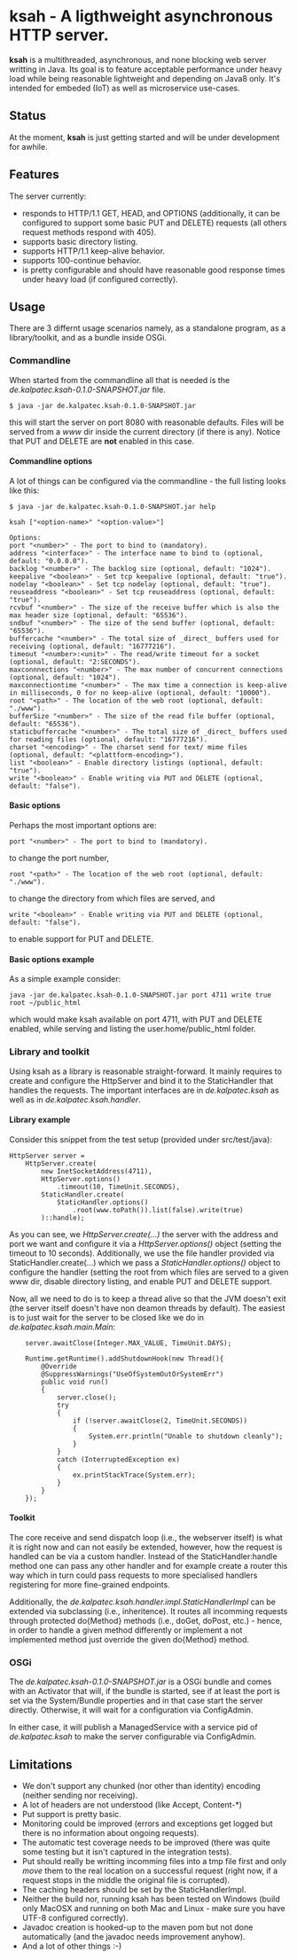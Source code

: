 # ksah - A ligthweight asynchronous HTTP server.

**ksah** is a multithreaded, asynchronous, and none blocking web server writting in Java. 
Its goal is to feature acceptable performance under heavy load while being reasonable 
lightweight and depending on Java8 only. It's intended for embeded (IoT) as well as 
microservice use-cases.

## Status

At the moment, **ksah** is just getting started and will be under development for awhile.

## Features

The server currently:

* responds to HTTP/1.1 GET, HEAD, and OPTIONS (additionally, it can be configured to support some basic PUT and DELETE) 
  requests (all others request methods respond with 405).
* supports basic directory listing.
* supports HTTP/1.1 keep-alive behavior.
* supports 100-continue behavior.
* is pretty configurable and should have reasonable good response times under heavy load (if configured correctly).

## Usage

There are 3 differnt usage scenarios namely, as a standalone program, as a library/toolkit, and as a bundle inside OSGi.

### Commandline

When started from the commandline all that is needed is the *de.kalpatec.ksah-0.1.0-SNAPSHOT.jar* file.

    $ java -jar de.kalpatec.ksah-0.1.0-SNAPSHOT.jar

this will start the server on port 8080 with reasonable defaults. Files will be served from a *www* dir inside
the current directory (if there is any). Notice that PUT and DELETE are **not** enabled in this
case.

#### Commandline options

A lot of things can be configured via the commandline - the full listing looks like this:

    $ java -jar de.kalpatec.ksah-0.1.0-SNAPSHOT.jar help

    ksah ["<option-name>" "<option-value>"]

    Options:
    port "<number>" - The port to bind to (mandatory).
    address "<interface>" - The interface name to bind to (optional, default: "0.0.0.0").
    backlog "<number>" - The backlog size (optional, default: "1024").
    keepalive "<boolean>" - Set tcp keepalive (optional, default: "true").
    nodelay "<boolean>" - Set tcp nodelay (optional, default: "true").
    reuseaddress "<boolean>" - Set tcp reuseaddress (optional, default: "true").
    rcvbuf "<number>" - The size of the receive buffer which is also the max header size (optional, default: "65536").
    sndbuf "<number>" - The size of the send buffer (optional, default: "65536").
    buffercache "<number>" - The total size of _direct_ buffers used for receiving (optional, default: "16777216").
    timeout "<number>:<unit>" - The read/write timeout for a socket (optional, default: "2:SECONDS").
    maxconnnections "<number>" - The max number of concurrent connections (optional, default: "1024").
    maxconnectiontime "<number>" - The max time a connection is keep-alive in milliseconds, 0 for no keep-alive (optional, default: "10000").
    root "<path>" - The location of the web root (optional, default: "./www").
    bufferSize "<number>" - The size of the read file buffer (optional, default: "65536").
    staticbuffercache "<number>" - The total size of _direct_ buffers used for reading files (optional, default: "16777216").
    charset "<encoding>" - The charset send for text/ mime files (optional, default: "<plattform-encoding>").
    list "<boolean>" - Enable directory listings (optional, default: "true").
    write "<boolean>" - Enable writing via PUT and DELETE (optional, default: "false").

#### Basic options

Perhaps the most important options are:

    port "<number>" - The port to bind to (mandatory).

to change the port number,

    root "<path>" - The location of the web root (optional, default: "./www").

to change the directory from which files are served, and

    write "<boolean>" - Enable writing via PUT and DELETE (optional, default: "false").

to enable support for PUT and DELETE.

#### Basic options example

As a simple example consider:

    java -jar de.kalpatec.ksah-0.1.0-SNAPSHOT.jar port 4711 write true root ~/public_html

which would make ksah available on port 4711, with PUT and DELETE enabled, while serving and listing the
user.home/public_html folder.

### Library and toolkit

Using ksah as a library is reasonable straight-forward. It mainly requires to create and configure the HttpServer
and bind it to the StaticHandler that handles the requests. The important interfaces are
in *de.kalpatec.ksah* as well as in *de.kalpatec.ksah.handler*.

#### Library example

Consider this snippet from the test setup (provided under src/test/java):

    HttpServer server =
        HttpServer.create(
            new InetSocketAddress(4711),
            HttpServer.options()
                .timeout(10, TimeUnit.SECONDS),
            StaticHandler.create(
                StaticHandler.options()
                    .root(www.toPath()).list(false).write(true)
            )::handle);

As you can see, we *HttpServer.create(...)* the server with the address and port
we want and configure it via a *HttpServer.options()* object (setting the timeout to 10 seconds).
Additionally, we use the file handler provided via StaticHandler.create(...) which
we pass a *StaticHandler.options()* object to configure the handler (setting the root from
which files are served to a given www dir, disable directory listing, and enable PUT and DELETE support.

Now, all we need to do is to keep a thread alive so that the JVM doesn't exit (the server itself
doesn't have non deamon threads by default). The easiest is to just wait for the server to be closed
like we do in *de.kalpatec.ksah.main.Main*:

        server.awaitClose(Integer.MAX_VALUE, TimeUnit.DAYS);

        Runtime.getRuntime().addShutdownHook(new Thread(){
            @Override
            @SuppressWarnings("UseOfSystemOutOrSystemErr")
            public void run()
            {
                server.close();
                try
                {
                    if (!server.awaitClose(2, TimeUnit.SECONDS))
                    {
                        System.err.println("Unable to shutdown cleanly");
                    }
                }
                catch (InterruptedException ex)
                {
                    ex.printStackTrace(System.err);
                }
            }
        });

#### Toolkit

The core receive and send dispatch loop (i.e., the webserver itself) is what it
is right now and can not easily be extended, however, how the request is handled
can be via a custom handler. Instead of the StaticHandler:handle method one
can pass any other handler and for example create a router this way which in turn
could pass requests to more specialised handlers registering for more fine-grained
endpoints.

Additionally, the *de.kalpatec.ksah.handler.impl.StaticHandlerImpl* can be
extended via subclassing (i.e., inheritence). It routes all incomming requests
through protected do{Method} methods (i.e., doGet, doPost, etc.) - hence, in order to
handle a given method differently or implement a not implemented method just
override the given do{Method} method.

### OSGi

The *de.kalpatec.ksah-0.1.0-SNAPSHOT.jar* is a OSGi bundle and
comes with an Activator that will, if the bundle is started, see if at least
the port is set via the System/Bundle properties and in that case start the server
directly. Otherwise, it will wait for a configuration via ConfigAdmin.

In either case, it will publish a ManagedService with a service pid of *de.kalpatec.ksah*
to make the server configurable via ConfigAdmin.

## Limitations

* We don't support any chunked (nor other than identity) encoding (neither sending nor receiving).
* A lot of headers are not understood (like Accept, Content-*)
* Put support is pretty basic.
* Monitoring could be improved (errors and exceptions get logged but there is no information about ongoing requests).
* The automatic test coverage needs to be improved (there was quite some testing but it isn't captured in the integration tests).
* Put should really be writting incomming files into a tmp file first and only *move*
  them to the real location on a successful request (right now, if a request stops in the middle the original
  file is corrupted).
* The caching headers should be set by the StaticHandlerImpl.
* Neither the build nor, running ksah has been tested on Windows (build only MacOSX and running on both Mac and Linux - make sure you
  have UTF-8 configured correctly).
* Javadoc creation is hooked-up to the maven pom but not done automatically (and the javadoc needs improvement anyhow).
* And a lot of other things :-)

